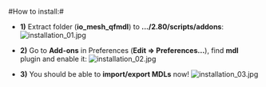 #How to install:#

* **1)** Extract folder (**io_mesh_qfmdl**) to **.../2.80/scripts/addons**: 
![installation_01.jpg](https://bitbucket.org/repo/p4Gp9Be/images/1018467307-installation_01.jpg)

* **2)** Go to **Add-ons** in Preferences (**Edit => Preferences...**), find **mdl** plugin and enable it: 
![installation_02.jpg](https://bitbucket.org/repo/p4Gp9Be/images/707633964-installation_02.jpg)

* **3)** You should be able to **import/export MDLs** now! 
![installation_03.jpg](https://bitbucket.org/repo/p4Gp9Be/images/493964370-installation_03.jpg)